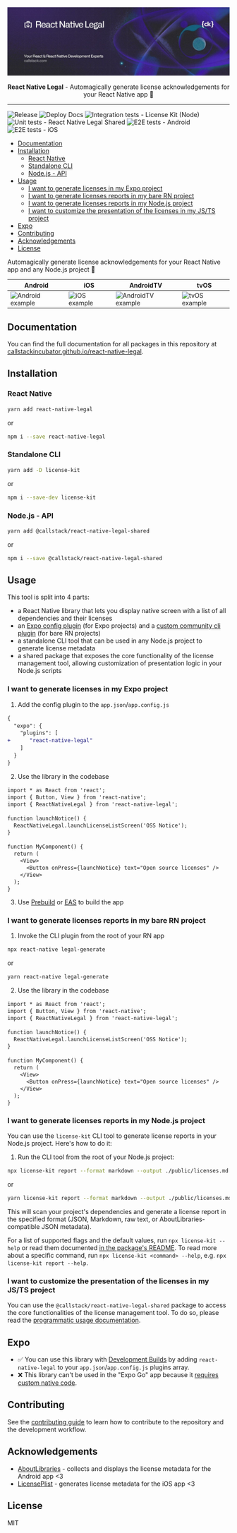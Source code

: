 <a href="https://www.callstack.com/open-source?utm_campaign=generic&utm_source=github&utm_medium=referral&utm_content=react-native-legal" align="center">
  <picture>
    <img alt="React Native Legal" src="./images/banner.jpg">
  </picture>
</a>

<p align="center">
  <b>React Native Legal</b> - Automagically generate license acknowledgements for your React Native app 🚀
</p>

---

![Release](https://github.com/callstackincubator/react-native-legal/actions/workflows/release.yml/badge.svg)
![Deploy Docs](https://github.com/callstackincubator/react-native-legal/actions/workflows/deploy-docs.yml/badge.svg)
![Integration tests - License Kit (Node)](https://github.com/callstackincubator/react-native-legal/actions/workflows/test-integration-node.yml/badge.svg)
![Unit tests - React Native Legal Shared](https://github.com/callstackincubator/react-native-legal/actions/workflows/test-unit-shared.yml/badge.svg)
![E2E tests - Android](https://github.com/callstackincubator/react-native-legal/actions/workflows/test-e2e-android.yaml/badge.svg)
![E2E tests - iOS](https://github.com/callstackincubator/react-native-legal/actions/workflows/test-e2e-ios.yaml/badge.svg)

- [Documentation](#documentation)
- [Installation](#installation)
  - [React Native](#react-native)
  - [Standalone CLI](#standalone-cli)
  - [Node.js - API](#nodejs---api)
- [Usage](#usage)
  - [I want to generate licenses in my Expo project ](#i-want-to-generate-licenses-in-my-expo-project-)
  - [I want to generate licenses reports in my bare RN project ](#i-want-to-generate-licenses-reports-in-my-bare-rn-project-)
  - [I want to generate licenses reports in my Node.js project](#i-want-to-generate-licenses-reports-in-my-nodejs-project)
  - [I want to customize the presentation of the licenses in my JS/TS project](#i-want-to-customize-the-presentation-of-the-licenses-in-my-jsts-project)
- [Expo](#expo)
- [Contributing](#contributing)
- [Acknowledgements](#acknowledgements)
- [License](#license)

Automagically generate license acknowledgements for your React Native app and any Node.js project 🚀

| Android                                                                                                       | iOS                                                                                                   | AndroidTV                                                                                                     | tvOS                                                                                               |
| ------------------------------------------------------------------------------------------------------------- | ----------------------------------------------------------------------------------------------------- | ------------------------------------------------------------------------------------------------------------- | -------------------------------------------------------------------------------------------------- |
| ![Android example](https://github.com/callstackincubator/react-native-legal/raw/main/static/android-expo.gif) | ![iOS example](https://github.com/callstackincubator/react-native-legal/raw/main/static/ios-expo.gif) | ![AndroidTV example](https://github.com/callstackincubator/react-native-legal/raw/main/static/android-tv.gif) | ![tvOS example](https://github.com/callstackincubator/react-native-legal/raw/main/static/tvos.gif) |

## Documentation

You can find the full documentation for all packages in this repository at [callstackincubator.github.io/react-native-legal](https://callstackincubator.github.io/react-native-legal/).

## Installation

### React Native

```sh
yarn add react-native-legal
```

or

```sh
npm i --save react-native-legal
```

### Standalone CLI

```sh
yarn add -D license-kit
```

or

```sh
npm i --save-dev license-kit
```

### Node.js - API

```sh
yarn add @callstack/react-native-legal-shared
```

or

```sh
npm i --save @callstack/react-native-legal-shared
```

## Usage

This tool is split into 4 parts:

- a React Native library that lets you display native screen with a list of all dependencies and their licenses
- an [Expo config plugin](https://docs.expo.dev/config-plugins/introduction/?redirected) (for Expo projects) and a [custom community cli plugin](https://github.com/react-native-community/cli/blob/main/docs/plugins.md) (for bare RN projects)
- a standalone CLI tool that can be used in any Node.js project to generate license metadata
- a shared package that exposes the core functionality of the license management tool, allowing customization of presentation logic in your Node.js scripts

### I want to generate licenses in my Expo project <a name="usage-expo"></a>

1. Add the config plugin to the `app.json`/`app.config.js`

```diff
{
  "expo": {
    "plugins": [
+      "react-native-legal"
    ]
  }
}
```

2. Use the library in the codebase

```tsx
import * as React from 'react';
import { Button, View } from 'react-native';
import { ReactNativeLegal } from 'react-native-legal';

function launchNotice() {
  ReactNativeLegal.launchLicenseListScreen('OSS Notice');
}

function MyComponent() {
  return (
    <View>
      <Button onPress={launchNotice} text="Open source licenses" />
    </View>
  );
}
```

3. Use [Prebuild](https://docs.expo.dev/workflow/prebuild/) or [EAS](https://docs.expo.dev/eas/) to build the app

### I want to generate licenses reports in my bare RN project <a name="usage-bare-rn"></a>

1. Invoke the CLI plugin from the root of your RN app

```sh
npx react-native legal-generate
```

or

```sh
yarn react-native legal-generate
```

2. Use the library in the codebase

```tsx
import * as React from 'react';
import { Button, View } from 'react-native';
import { ReactNativeLegal } from 'react-native-legal';

function launchNotice() {
  ReactNativeLegal.launchLicenseListScreen('OSS Notice');
}

function MyComponent() {
  return (
    <View>
      <Button onPress={launchNotice} text="Open source licenses" />
    </View>
  );
}
```

### I want to generate licenses reports in my Node.js project

You can use the `license-kit` CLI tool to generate license reports in your Node.js project. Here's how to do it:

1. Run the CLI tool from the root of your Node.js project:

```sh
npx license-kit report --format markdown --output ./public/licenses.md
```

or

```sh
yarn license-kit report --format markdown --output ./public/licenses.md
```

This will scan your project's dependencies and generate a license report in the specified format (JSON, Markdown, raw text, or AboutLibraries-compatible JSON metadata).

For a list of supported flags and the default values, run `npx license-kit --help` or read them documented [in the package's README](./packages/license-kit/README.md#command-line-options). To read more about a specific command, run `npx license-kit <command> --help`, e.g. `npx license-kit report --help`.

### I want to customize the presentation of the licenses in my JS/TS project

You can use the `@callstack/react-native-legal-shared` package to access the core functionalities of the license management tool. To do so, please read the [programmatic usage documentation](https://callstackincubator.github.io/react-native-legal/docs/programmatic-usage#usage).

## Expo

- ✅ You can use this library with [Development Builds](https://docs.expo.dev/development/introduction/) by adding `react-native-legal` to your `app.json`/`app.config.js` plugins array.
- ❌ This library can't be used in the "Expo Go" app because it [requires custom native code](https://docs.expo.dev/workflow/customizing/).

## Contributing

See the [contributing guide](./CONTRIBUTING) to learn how to contribute to the repository and the development workflow.

## Acknowledgements

- [AboutLibraries](https://github.com/mikepenz/AboutLibraries) - collects and displays the license metadata for the Android app <3
- [LicensePlist](https://github.com/mono0926/LicensePlist) - generates license metadata for the iOS app <3

## License

MIT
